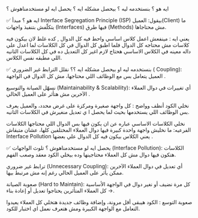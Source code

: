 

ايه هو ؟ بنستخدمه ليه ؟ بيحصل مشكله ايه ؟ يحصل ايه لو مستخدمناهوش ؟

✅ ايه هو ؟ مبدأ Interface Segregation Principle (ISP) بيقول: العميل(Client) ما يتكلّفش بتنفيذ واجهات (Interfaces) فيها طرق (Methods) مش محتاجاها.

يعني ايه : مينفعش اعمل كلاس اساسي واحط فيه كل الدوال , كده غلط لان بيكون فيه كلاسات مش محتاجه كل الدوال فلما اطبق كل الدوال في كل الكلاسات لما اعدل علي داله معينه في الكلاس الاساسي هحتاج لازم اغير كل التعديل ده في كل الكلاسات التانيه اللي مطبقه نفس الكلاس.

✅ بنستخدمه ليه او بيحصل مشكله ايه ؟؟ نقلل الترابط غير الضروري ( Coupling): العميل يتعامل بس مع الوظائف اللي محتاجها، مش كل الدوال في الواجهة .

نسهّل الصيانة والتوسيع (Maintainability & Scalability): أي تغييرات في دوال العملاء الآخرين مش هتأثر على العميل الحالي .

نخلي الكود أنظف وواضح : كل واجهة صغيرة ومركزة على غرض محدد، والعميل يعرف بس الوظائف اللي يستخدمها بحيث لما يحصل ا ي تعديل منغيرش في الكلاسات التانيه.

نخلي الكلاسات الاساسي عباره عن ان يكون فيها بس الدوال اللي محتاجها الكلاسات الفرعيه: ما نخليش واجهة واحدة كبيرة فيها دوال العملاء المختلفين كلها، عشان متبقاش Interface Pollution يعني الكلاس بيكون فيه كل الدوال علي بعضها .

✅ يحصل ايه لو مستخدمناهوش ؟ تلوث الواجهات (Interface Pollution): الكلاسات هتكون فيها دوال مش كل العملاء محتاجينها وده بيخلي الكود معقد وصعب الفهم.

ترابط غير ضروري (Unnecessary Coupling): أي تعديل في دوال العملاء الآخرين ممكن يأثر على العميل الحالي رغم إنه مش مرتبط بيها.

صعوبة الصيانة (Hard to Maintain): كل مرة نضيف أو نغير دوال في الواجهة الأساسية → كل العملاء المتأثرين يحتاجوا تعديل أو إعادة بناء.

صعوبة التوسع : الكود هيبقى أقل مرونة، وإضافة وظائف جديدة هتخلي كل العملاء يعيدوا التعامل مع الواجهة الكبيرة ومش هتعرف نعمل اي اختبار للكود.
